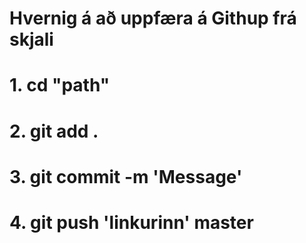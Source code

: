 # Hvernig á að uppfæra á Githup frá skjali
# 1. cd "path"
# 2. git add .
# 3. git commit -m 'Message'
# 4. git push 'linkurinn' master
